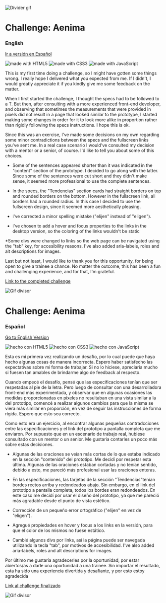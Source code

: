 ![Divider gif](https://media.giphy.com/media/StvNUfahK3X27mSHeB/giphy.gif)

<a name="english_version"></a>
# Challenge: Aenima
### English
[Ir a versión en Español](#spanish_version)

![made with HTML5](https://img.shields.io/badge/made%20with-HTML5-orange)
![made with CSS3](https://img.shields.io/badge/made%20with-CSS3-blue)
![made with JavaScript](https://img.shields.io/badge/made%20with-JavaScript-yellow)

This is my first time doing a challenge, so I might have gotten some things wrong. I really hope I delivered what you expected from me. If I didn't, I would greatly appreciate it if you kindly give me some feedback on the matter.

When I first started the challenge, I thought the specs had to be followed to a T. But then, after consulting with a more experienced front-end developer, and observing that sometimes the measurements that were provided in pixels did not result in a page that looked similar to the prototype, I started making some changes in order for it to look more alike in proportion rather than rigidly following the specs instructions. I hope this is ok.

Since this was an exercise, I've made some decisions on my own regarding some minor contradictions between the specs and the fullscreen links you've sent me. In a real case scenario I would've consulted my decision with a mentor or a senior, of course. I'd like to tell you about some of this choices.

* Some of the sentences appeared shorter than it was indicated in the "content" section of the prototype. I decided to go along with the latter. Since some of the sentences were cut short and they didn't make sense, it seemed more professional to use the complete sentences. 

* In the specs, the "Tendencias" section cards had straight borders on top and rounded borders on the bottom. However in the fullscreen link, all borders had a rounded radius. In this case I decided to use the fullscreen design, since it seemed more aesthetically pleasing.

* I've corrected a minor spelling mistake ("elijen" instead of "eligen").

* I've chosen to add a hover and focus properties to the links in the desktop version, so the coloring of the links wouldn't be static

*Some divs were changed to links so the web page can be navigated using the "tab" key, for accesibility reasons. I've also added aria-labels, roles and alt descriptions for images.

Last but not least, I would like to thank you for this opportunity, for being open to give a trainee a chance. No matter the outcome, this has been a fun and challenging experience, and for that, I'm grateful.


[Link to the completed challenge](https://carosanchezl.github.io/maquetado-aenima/)

![Gif divisor](https://media.giphy.com/media/StvNUfahK3X27mSHeB/giphy.gif)

<a name="spanish_version"></a>
# Challenge: Aenima
### Español
[Go to English Version](#english_version)

![hecho con HTML5](https://img.shields.io/badge/hecho%20con-HTML5-orange)
![hecho con CSS3](https://img.shields.io/badge/hecho%20con-CSS3-blue)
![hecho con JavaScript](https://img.shields.io/badge/hecho%20con-JavaScript-yellow)

Esta es mi primera vez realizando un desafío, por lo cual puede que haya hecho algunas cosas de manera incorrecta. Espero haber satisfecho las expectativas sobre mi forma de trabajar. Si no lo hiciese, apreciaría mucho si fuesen tan amables de brindarme algo de feedback al respecto.

Cuando empecé el desafío, pensé que las especificaciones tenían que ser respetadas al pie de la letra. Pero luego de consultar con una desarrolladora front-end más experimentada, y observar que en algunas ocasiones las medidas proporcionadas en píxeles no resultaban en una vista similar a la del prototipo, comencé a realizar algunos cambios para que la misma se viera más similar en proporción, en vez de seguir las instrucciones de forma rígida. Espero que esto sea correcto.

Como esto era un ejercicio, al encontrar algunas pequeñas contradcciones entre las especificaciones y el link del prototipo a pantalla completa que me enviaron. Por supuesto que en un escenario de trabajo real, hubiese consultado con un mentor o un senior. Me gustaría contarles un poco más sobre estas decisiones.

* Algunas de las oraciones se veían más cortas de lo que estaba indicado en la sección "contenido" del prototipo. Me decidí por respetar esta última. Algunas de las oraciones estaban cortadas y no tenían sentido, debido a esto, me pareció más profesional usar las oraciones enteras. 

* En las especificaciones, las tarjetas de la sección "Tendencias"tenían bordes rectos arriba y redondeados abajo. Sin embargo, en el link del prototipo a pantalla completa, todos los bordes eran redondeados. En este caso me decidí por usar el diseño del prototipo, ya que me pareció más agradable desde el punto de vista estético.

* Corrección de un pequeño error ortográfico ("elijen" en vez de "eligen").

* Agregué propiedades en hover y focus a los links en la versión, para que el color de los mismos no fuese estático.

* Cambié algunos divs por links, así la página puede ser navegada utilizando la tecla "tab", por motivos de accesibilidad.  I've also added aria-labels, roles and alt descriptions for images.

Por último me gustaría agradecerles por la oportunidad, por estar abiertos/as a darle una oportunidad a una trainee. Sin importar el resultado, esta ha sido una experiencia divertida y desafiante, y por esto estoy agradecida

[Link al challenge finalizado](https://carosanchezl.github.io/maquetado-aenima/)

![Gif divisor](https://media.giphy.com/media/StvNUfahK3X27mSHeB/giphy.gif)
